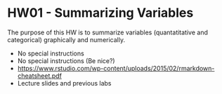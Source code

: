 # HW01 - Summarizing Variables

The purpose of this HW is to summarize variables (quantatitative and categorical) graphically and numerically.


- No special instructions
- No special instructions (Be nice?)
- https://www.rstudio.com/wp-content/uploads/2015/02/rmarkdown-cheatsheet.pdf
- Lecture slides and previous labs
